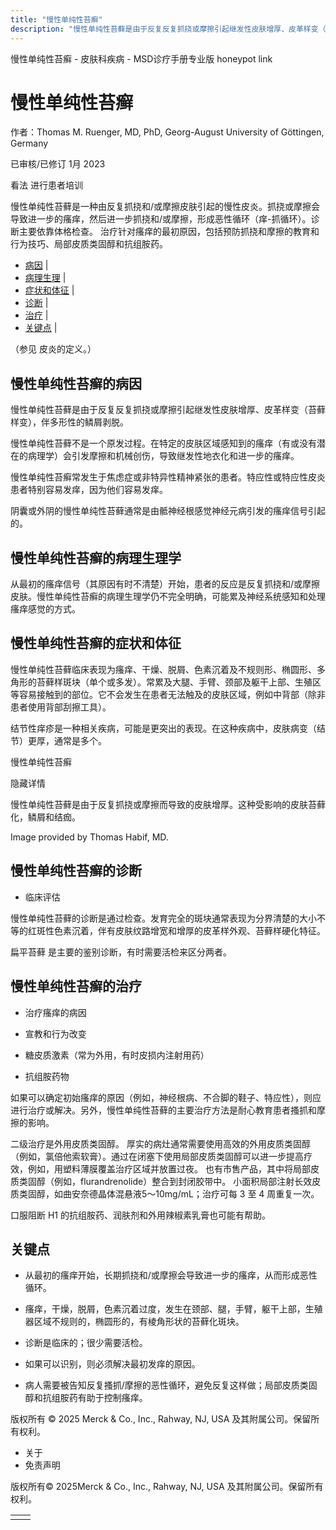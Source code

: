 ```yaml
---
title: "慢性单纯性苔癣"
description: "慢性单纯性苔藓是由于反复反复抓挠或摩擦引起继发性皮肤增厚、皮革样变（苔藓样变），伴多形性的鳞屑剥脱。"
---
```


﻿慢性单纯性苔癣 \- 皮肤科疾病 \- MSD诊疗手册专业版 honeypot link

# 慢性单纯性苔癣

作者：Thomas M. Ruenger, MD, PhD, Georg-August University of Göttingen, Germany

已审核/已修订 1月 2023

看法 进行患者培训

慢性单纯性苔藓是一种由反复抓挠和/或摩擦皮肤引起的慢性皮炎。抓挠或摩擦会导致进一步的瘙痒，然后进一步抓挠和/或摩擦，形成恶性循环（痒-抓循环）。诊断主要依靠体格检查。 治疗针对瘙痒的最初原因，包括预防抓挠和摩擦的教育和行为技巧、局部皮质类固醇和抗组胺药。

- [病因](#病因_v961634_zh) \|
- [病理生理](#病理生理_v961637_zh) \|
- [症状和体征](#症状和体征_v961640_zh) \|
- [诊断](#诊断_v961643_zh) \|
- [治疗](#治疗_v961651_zh) \|
- [关键点](#关键点_v12773060_zh) \|

（参见 皮炎的定义。）

## 慢性单纯性苔癣的病因

慢性单纯性苔藓是由于反复反复抓挠或摩擦引起继发性皮肤增厚、皮革样变（苔藓样变），伴多形性的鳞屑剥脱。

慢性单纯性苔藓不是一个原发过程。在特定的皮肤区域感知到的瘙痒（有或没有潜在的病理学）会引发摩擦和机械创伤，导致继发性地衣化和进一步的瘙痒。

慢性单纯性苔癣常发生于焦虑症或非特异性精神紧张的患者。特应性或特应性皮炎患者特别容易发痒，因为他们容易发痒。

阴囊或外阴的慢性单纯性苔藓通常是由骶神经根感觉神经元病引发的瘙痒信号引起的。

## 慢性单纯性苔癣的病理生理学

从最初的瘙痒信号（其原因有时不清楚）开始，患者的反应是反复抓挠和/或摩擦皮肤。慢性单纯性苔癣的病理生理学仍不完全明确，可能累及神经系统感知和处理瘙痒感觉的方式。

## 慢性单纯性苔癣的症状和体征

慢性单纯性苔藓临床表现为瘙痒、干燥、脱屑、色素沉着及不规则形、椭圆形、多角形的苔藓样斑块（单个或多发）。常累及大腿、手臂、颈部及躯干上部、生殖区等容易接触到的部位。它不会发生在患者无法触及的皮肤区域，例如中背部（除非患者使用背部刮擦工具）。

结节性痒疹是一种相关疾病，可能是更突出的表现。在这种疾病中，皮肤病变（结节）更厚，通常是多个。

慢性单纯性苔癣



隐藏详情

慢性单纯性苔藓是由于反复抓挠或摩擦而导致的皮肤增厚。这种受影响的皮肤苔藓化，鳞屑和结痂。

Image provided by Thomas Habif, MD.

## 慢性单纯性苔癣的诊断

- 临床评估


慢性单纯性苔藓的诊断是通过检查。发育完全的斑块通常表现为分界清楚的大小不等的红斑性色素沉着，伴有皮肤纹路增宽和增厚的皮革样外观、苔藓样硬化特征。

扁平苔藓 是主要的鉴别诊断，有时需要活检来区分两者。

## 慢性单纯性苔癣的治疗

- 治疗瘙痒的病因

- 宣教和行为改变

- 糖皮质激素（常为外用，有时皮损内注射用药）

- 抗组胺药物


如果可以确定初始瘙痒的原因（例如，神经根病、不合脚的鞋子、特应性），则应进行治疗或解决。另外，慢性单纯性苔藓的主要治疗方法是耐心教育患者搔抓和摩擦的影响。

二级治疗是外用皮质类固醇。 厚实的病灶通常需要使用高效的外用皮质类固醇（例如，氯倍他索软膏）。通过在闭塞下使用局部皮质类固醇可以进一步提高疗效，例如，用塑料薄膜覆盖治疗区域并放置过夜。 也有市售产品，其中将局部皮质类固醇（例如，flurandrenolide）整合到封闭胶带中。 小面积局部注射长效皮质类固醇，如曲安奈德晶体混悬液5～10mg/mL；治疗可每 3 至 4 周重复一次。

口服阻断 H1 的抗组胺药、润肤剂和外用辣椒素乳膏也可能有帮助。

## 关键点

- 从最初的瘙痒开始，长期抓挠和/或摩擦会导致进一步的瘙痒，从而形成恶性循环。

- 瘙痒，干燥，脱屑，色素沉着过度，发生在颈部、腿，手臂，躯干上部，生殖器区域不规则的，椭圆形的，有棱角形状的苔藓化斑块。

- 诊断是临床的；很少需要活检。

- 如果可以识别，则必须解决最初发痒的原因。

- 病人需要被告知反复搔抓/摩擦的恶性循环，避免反复这样做；局部皮质类固醇和抗组胺药有助于控制瘙痒。




版权所有 © 2025
Merck & Co., Inc., Rahway, NJ, USA 及其附属公司。保留所有权利。

- 关于
- 免责声明

版权所有© 2025Merck & Co., Inc., Rahway, NJ, USA 及其附属公司。保留所有权利。

|     |     |
| --- | --- |
|  |  |